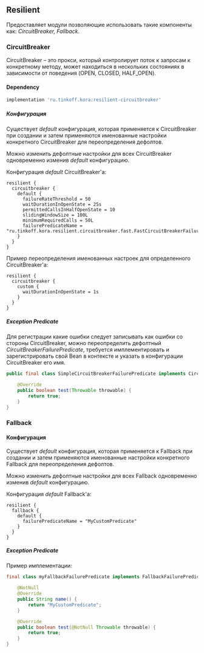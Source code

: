## Resilient

Предоставляет модули позволяющие использовать такие компоненты как: *CircuitBreaker, Fallback*.

### CircuitBreaker

CircuitBreaker – это прокси, который контролирует поток к запросам к конкретному методу, 
может находиться в нескольких состояниях в зависимости от поведения (OPEN, CLOSED, HALF_OPEN).

#### Dependency

```groovy
implementation 'ru.tinkoff.kora:resilient-circuitbreaker'
```

##### Конфигурация

Существует *default* конфигурация, которая применяется к CircuitBreaker при создании 
и затем применяются именованные настройки конкретного CircuitBreaker для переопределения дефолтов.

Можно изменить дефолтные настройки для всех CircuitBreaker одновременно изменив *default* конфигурацию.

Конфигурация *default* CircuitBreaker'а:
```hocon
resilient {
  circuitbreaker { 
    default {
      failureRateThreshold = 50
      waitDurationInOpenState = 25s
      permittedCallsInHalfOpenState = 10
      slidingWindowSize = 100L
      minimumRequiredCalls = 50L
      failurePredicateName = "ru.tinkoff.kora.resilient.circuitbreaker.fast.FastCircuitBreakerFailurePredicate"
    }
  }
}
```

Пример переопределения именованных настроек для определенного CircuitBreaker'а:
```hocon
resilient {
  circuitbreaker { 
    custom {
      waitDurationInOpenState = 1s
    }
  }
}
```

##### Exception Predicate

Для регистрации какие ошибки следует записывать как ошибки со стороны CircuitBreaker, можно переопределить дефолтный *CircuitBreakerFailurePredicate*, 
требуется имплементировать и зарегистрировать свой Bean в контексте и указать в конфигурации CircuitBreaker его имя.

```java
public final class SimpleCircuitBreakerFailurePredicate implements CircuitBreakerFailurePredicate {

    @Override
    public boolean test(Throwable throwable) {
        return true;
    }
}
```

### Fallback

#### Конфигурация

Существует *default* конфигурация, которая применяется к Fallback при создании
и затем применяются именованные настройки конкретного Fallback для переопределения дефолтов.

Можно изменить дефолтные настройки для всех Fallback одновременно изменив *default* конфигурацию.

Конфигурация *default* Fallback'а:
```hocon
resilient {
  fallback { 
    default {
      failurePredicateName = "MyCustomPredicate"
    }
  }
}
```

##### Exception Predicate

Пример имплементации:
```java
final class myFallbackFailurePredicate implements FallbackFailurePredicate {

    @NotNull
    @Override
    public String name() {
        return "MyCustomPredicate";
    }

    @Override
    public boolean test(@NotNull Throwable throwable) {
        return true;
    }
}
```

